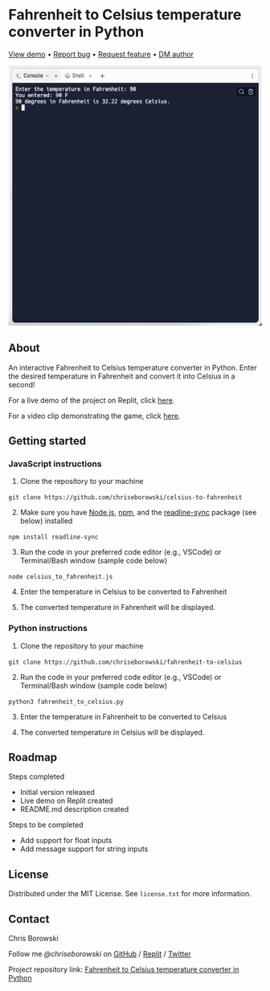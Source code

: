 # Fahrenheit to Celsius temperature converter in Python

[View demo](https://replit.com/@chriseborowski/Fahrenheit-to-Celsius-temperature-converter) • [Report bug](https://github.com/chriseborowski/fahrenheit-to-celsius/issues) • [Request feature](https://github.com/chriseborowski/fahrenheit-to-celsius/issues) • [DM author](https://twitter.com/chriseborowski)

![Live demo](https://github.com/chriseborowski/fahrenheit-to-celsius/blob/main/live_demo.png)

## About

An interactive Fahrenheit to Celsius temperature converter in Python. Enter the desired temperature in Fahrenheit and convert it into Celsius in a second!

For a live demo of the project on Replit, click [here](https://replit.com/@chriseborowski/fahrenheit-celsius-temperature-converter).

For a video clip demonstrating the game, click [here](https://twitter.com/chriseborowski/status/1666513865570394131).

## Getting started

### JavaScript instructions

1. Clone the repository to your machine

`git clone https://github.com/chriseborowski/celsius-to-fahrenheit`

2. Make sure you have [Node.js](https://nodejs.org/en), [npm](https://www.npmjs.com/), and the [readline-sync](https://github.com/anseki/readline-sync) package (see below) installed

`npm install readline-sync`

3. Run the code in your preferred code editor (e.g., VSCode) or Terminal/Bash window (sample code below)

`node celsius_to_fahrenheit.js`

4. Enter the temperature in Celsius to be converted to Fahrenheit

5. The converted temperature in Fahrenheit will be displayed.

### Python instructions

1. Clone the repository to your machine

`git clone https://github.com/chriseborowski/fahrenheit-to-celsius`

2. Run the code in your preferred code editor (e.g., VSCode) or Terminal/Bash window (sample code below)

`python3 fahrenheit_to_celsius.py`

3. Enter the temperature in Fahrenheit to be converted to Celsius

4. The converted temperature in Celsius will be displayed.

## Roadmap

Steps completed

* Initial version released 
* Live demo on Replit created 
* README.md description created

Steps to be completed

* Add support for float inputs
* Add message support for string inputs

## License

Distributed under the MIT License. See `license.txt` for more information.

## Contact

Chris Borowski

Follow me *@chriseborowski* on [GitHub](https://github.com/chriseborowski) / [Replit](https://replit.com/@chriseborowski/) / [Twitter](https://twitter.com/chriseborowski)

Project repository link: [Fahrenheit to Celsius temperature converter in Python](https://github.com/chriseborowski/fahrenheit-to-celsius)
